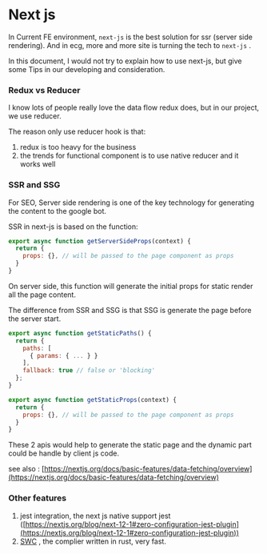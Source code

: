 # Next js

In Current FE environment, `next-js` is the best solution for ssr (server side rendering). And in ecg, more and more site is turning the tech to `next-js` .

In this document, I would not try to explain how to use next-js, but give some Tips in our developing and consideration.



### Redux vs Reducer

I know lots of people really love the data flow redux does, but in our project, we use reducer.

The reason only use reducer hook is that:

1. redux is too heavy for the business
2. the trends for functional component is to use native reducer and it works well



### SSR and SSG

For SEO, Server side rendering is one of the key technology for generating the content to the google bot.&#x20;

SSR in next-js is based on the function:

```javascript
export async function getServerSideProps(context) {
  return {
    props: {}, // will be passed to the page component as props
  }
}
```

On server side, this function will generate the initial props for static render all the page content.



The difference from SSR and SSG is that SSG is generate the page before the server start.

```javascript
export async function getStaticPaths() {
  return {
    paths: [
      { params: { ... } }
    ],
    fallback: true // false or 'blocking'
  };
}

export async function getStaticProps(context) {
  return {
    props: {}, // will be passed to the page component as props
  }
}

```

These 2 apis would help to generate the static page and the dynamic part could be handle by client js code.



see also : [https://nextjs.org/docs/basic-features/data-fetching/overview](https://nextjs.org/docs/basic-features/data-fetching/overview)



### Other features

1. jest integration, the next js native support jest ([https://nextjs.org/blog/next-12-1#zero-configuration-jest-plugin](https://nextjs.org/blog/next-12-1#zero-configuration-jest-plugin))
2. [SWC](https://nextjs.org/docs/advanced-features/compiler) , the complier written in rust, very fast.







